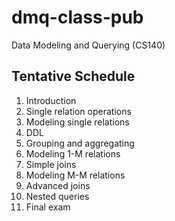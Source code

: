 # dmq-class-pub
Data Modeling and Querying (CS140)

## Tentative Schedule

1. Introduction
1. Single relation operations
1. Modeling single relations
1. DDL
1. Grouping and aggregating
1. Modeling 1-M relations
1. Simple joins
1. Modeling M-M relations
1. Advanced joins
1. Nested queries
1. Final exam
